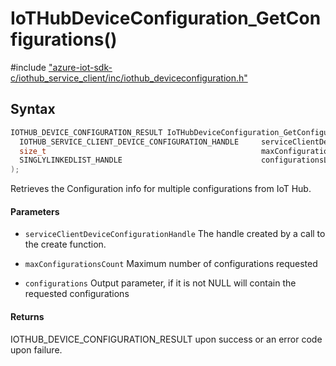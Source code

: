 # IoTHubDeviceConfiguration_GetConfigurations()

\#include ["azure-iot-sdk-c/iothub_service_client/inc/iothub_deviceconfiguration.h"](../iot-c-ref-iothub-deviceconfiguration-h.md)  

## Syntax

```C
IOTHUB_DEVICE_CONFIGURATION_RESULT IoTHubDeviceConfiguration_GetConfigurations(
  IOTHUB_SERVICE_CLIENT_DEVICE_CONFIGURATION_HANDLE  	serviceClientDeviceConfigurationHandle,
  size_t                                             	maxConfigurationsCount,
  SINGLYLINKEDLIST_HANDLE                            	configurationsList
);

```

Retrieves the Configuration info for multiple configurations from IoT Hub.

#### Parameters
* `serviceClientDeviceConfigurationHandle` The handle created by a call to the create function. 

* `maxConfigurationsCount` Maximum number of configurations requested 

* `configurations` Output parameter, if it is not NULL will contain the requested configurations

#### Returns
IOTHUB_DEVICE_CONFIGURATION_RESULT upon success or an error code upon failure.

